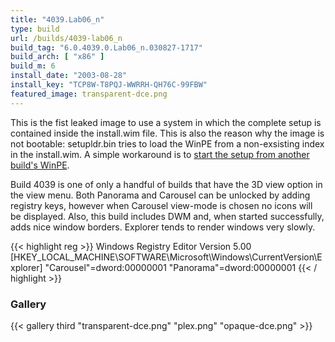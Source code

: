 ```yaml
---
title: "4039.Lab06_n"
type: build
url: /builds/4039-lab06_n
build_tag: "6.0.4039.0.Lab06_n.030827-1717"
build_arch: [ "x86" ]
build_m: 6
install_date: "2003-08-28"
install_key: "TCP8W-T8PQJ-WWRRH-QH76C-99FBW"
featured_image: transparent-dce.png
---
```


This is the fist leaked image to use a system in which the complete setup is contained inside the install.wim file. This is also the reason why the image is not bootable: setupldr.bin tries to load the WinPE from a non-exsisting index in the install.wim. A simple workaround is to [start the setup from another build's WinPE](/diskpart).

Build 4039 is one of only a handful of builds that have the 3D view option in the view menu. Both Panorama and Carousel can be unlocked by adding registry keys, however when Carousel view-mode is chosen no icons will be displayed. Also, this build includes DWM and, when started successfully, adds nice window borders. Explorer tends to render windows very slowly.

{{< highlight reg >}}
Windows Registry Editor Version 5.00
[HKEY_LOCAL_MACHINE\SOFTWARE\Microsoft\Windows\CurrentVersion\Explorer]
"Carousel"=dword:00000001
"Panorama"=dword:00000001
{{< / highlight >}}

### Gallery

{{< gallery third "transparent-dce.png" "plex.png" "opaque-dce.png" >}}